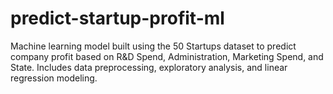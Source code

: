 # predict-startup-profit-ml
Machine learning model built using the 50 Startups dataset to predict company profit based on R&amp;D Spend, Administration, Marketing Spend, and State. Includes data preprocessing, exploratory analysis, and linear regression modeling.
